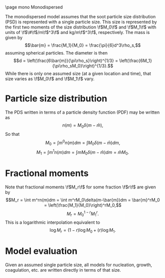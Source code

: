 \page mono Monodispersed


The monodispersed model assumes that the soot particle size distribution (PSD) is represented with a single particle size. This size is represented by the first two moments of the size distribution \f$M_0\f$ and \f$M_1\f$ with units of \f$\#\f$/m\f$^3\f$ and kg/m\f$^3\f$, respectively. The mass is given by
$$\bar{m} = \frac{M_1}{M_0} = \frac{\pi}{6}d^3\rho_s,$$
assuming spherical particles.
The diameter is then
$$d = \left(\frac{6\bar{m}}{\pi\rho_s}\right)^{1/3} = \left(\frac{6M_1}{\pi\rho_sM_0}\right)^{1/3}.$$
While there is only one assumed size (at a given location and time), that size varies as \f$M_0\f$ and \f$M_1\f$ vary.

# Particle size distribution

The PDS written in terms of a particle density function (PDF) may be written as 
$$n(m) = M_0\delta(m-\bar{m}),$$
So that
$$M_0 = \int m^0n(m)dm = \int M_0\delta(m-\bar{m})dm,$$
$$M_1 = \int m^1n(m)dm = \int mM_0\delta(m-\bar{m})dm = \bar{m}M_0.$$

# Fractional moments

Note that fractional moments \f$M_r\f$ for some fraction \f$r\f$ are given by
$$M_r = \int m^rn(m)dm = \int m^rM_0\delta(m-\bar{m})dm = \bar{m}^rM_0 = \left(\frac{M_1}{M_0}\right)^rM_0,$$
$$M_r = M_0^{1-r}M_1^r.$$
This is a logarithmic interpolation equivalent to 
$$\log{M_r} = (1-r)\log M_0 + (r)\log M_1.$$

# Model evaluation

Given an assumed single particle size, all models for nucleation, growth, coagulation, etc. are written directly in terms of that size.
